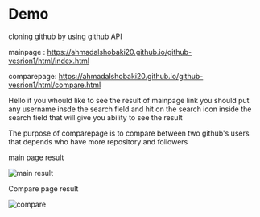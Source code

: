 # Demo
cloning github by using github API

mainpage : https://ahmadalshobaki20.github.io/github-vesrion1/html/index.html

comparepage: https://ahmadalshobaki20.github.io/github-vesrion1/html/compare.html

Hello if you whould like to see the result of mainpage link you should put any username insde the search field and hit on the search icon inside the search field that will give you ability to see the result 

The purpose of comparepage is to compare between two github's users that depends who have more repository and followers




main page result

![main result](https://github.com/AhmadAlshobaki20/github-vesrion1/assets/127348872/d37718fe-6980-4205-8b2d-4569494df95a)

Compare page result

![compare](https://github.com/AhmadAlshobaki20/github-vesrion1/assets/127348872/9cce0af3-978a-4144-91e4-1bd51adb4172)
